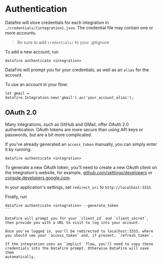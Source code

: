 # Authentication
Datafire will store credentials for each integration in
`./credentials/{integration}.json`. The credential file
may contain one or more accounts.

> Be sure to add `credentials/` to your .gitignore

To add a new account, run
```
datafire authenticate <integration>
```
DataFire will prompt you for your credentials, as well as an `alias` for the account.

To use an account in your flow:
```
let gmail = datafire.Integration.new('gmail').as('your_account_alias');
```

## OAuth 2.0
Many integrations, such as GitHub and GMail, offer OAuth 2.0
authentication. OAuth tokens are more secure than using
API keys or passwords, but are a bit more complicated.

If you've already generated an `access_token` manually, you can simply
enter it by running:
```
datafire authenticate <integration>
```

To generate a new OAuth token, you'll need to create a new OAuth
client on the integration's website, for example,
[github.com/settings/developers](https://github.com/settings/developers)
or
[console.developers.google.com](https://console.developers.google.com).

In your application's settings, set `redirect_uri`
to `http://localhost:3333`.

Finally, run 
````
datafire authenticate <integration> --generate_token
```

DataFire will prompt you for your `client_id` and `client_secret`,
then provide you with a URL to visit to log into your account.

Once you've logged in, you'll be redirected to localhost:3333, where
you should see your `access_token` and, if present, `refresh_token`.

If the integration uses an `implict` flow, you'll need to copy these
credentials into the DataFire prompt. Otherwise DataFire will save them
automatically.
